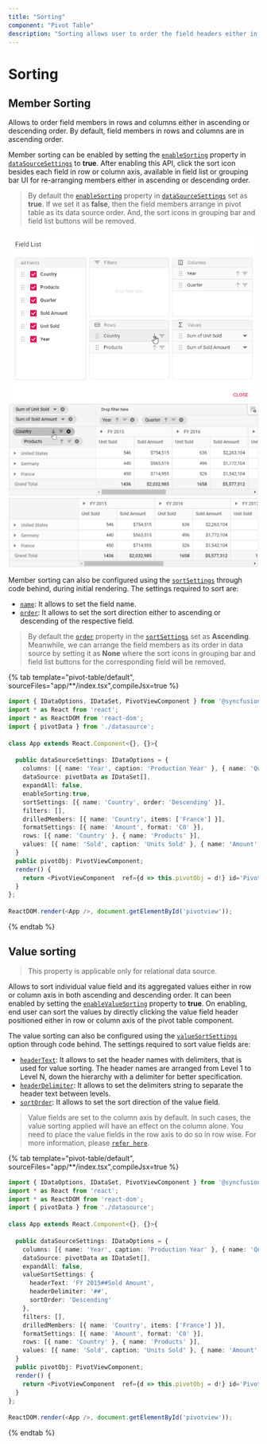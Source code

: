 ```yaml
---
title: "Sorting"
component: "Pivot Table"
description: "Sorting allows user to order the field headers either in ascending or descending."
---
```


# Sorting

## Member Sorting

Allows to order field members in rows and columns either in ascending or descending order. By default, field members in rows and columns are in ascending order.

Member sorting can be enabled by setting the [`enableSorting`](https://ej2.syncfusion.com/react/documentation/api/pivotview/dataSourceSettingsModel/#enablesorting) property in [`dataSourceSettings`](https://ej2.syncfusion.com/react/documentation/api/pivotview/#datasourcesettings) to **true**. After enabling this API, click the sort icon besides each field in row or column axis, available in field list or grouping bar UI for re-arranging members either in ascending or descending order.

> By default the [`enableSorting`](https://ej2.syncfusion.com/react/documentation/api/pivotview/dataSourceSettingsModel/#enablesorting) property in [`dataSourceSettings`](https://ej2.syncfusion.com/react/documentation/api/pivotview/#datasourcesettings) set as **true**. If we set it as **false**, then the field members arrange in pivot table as its data source order. And, the sort icons in grouping bar and field list buttons will be removed.

![output](images/sorting_fl.png "Member sorting icon in field list")
<br/>
![output](images/sorting_gb.png "Member sorting icon in grouping bar")
<br/>
![output](images/sorting_grid.png "Resultant pivot table on member sort")

Member sorting can also be configured using the [`sortSettings`](https://ej2.syncfusion.com/react/documentation/api/pivotview/dataSourceSettingsModel/#sortsettings) through code behind, during initial rendering. The settings required to sort are:

* [`name`](https://ej2.syncfusion.com/react/documentation/api/pivotview/sortModel/#name): It allows to set the field name.
* [`order`](https://ej2.syncfusion.com/react/documentation/api/pivotview/sortModel/#order): It allows to set the sort direction either to ascending or descending of the respective field.

> By default the [`order`](https://ej2.syncfusion.com/react/documentation/api/pivotview/sortModel/#order) property in the [`sortSettings`](https://ej2.syncfusion.com/react/documentation/api/pivotview/dataSourceSettingsModel/#sortsettings) set as **Ascending**. Meanwhile, we can arrange the field members as its order in data source by setting it as **None** where the sort icons in grouping bar and field list buttons for the corresponding field will be removed.

{% tab template="pivot-table/default", sourceFiles="app/**/index.tsx",compileJsx=true %}

```typescript
import { IDataOptions, IDataSet, PivotViewComponent } from '@syncfusion/ej2-react-pivotview';
import * as React from 'react';
import * as ReactDOM from 'react-dom';
import { pivotData } from './datasource';

class App extends React.Component<{}, {}>{

  public dataSourceSettings: IDataOptions = {
    columns: [{ name: 'Year', caption: 'Production Year' }, { name: 'Quarter' }],
    dataSource: pivotData as IDataSet[],
    expandAll: false,
    enableSorting:true,
    sortSettings: [{ name: 'Country', order: 'Descending' }],
    filters: [],
    drilledMembers: [{ name: 'Country', items: ['France'] }],
    formatSettings: [{ name: 'Amount', format: 'C0' }],
    rows: [{ name: 'Country' }, { name: 'Products' }],
    values: [{ name: 'Sold', caption: 'Units Sold' }, { name: 'Amount', caption: 'Sold Amount' }]
  }
  public pivotObj: PivotViewComponent;
  render() {
    return <PivotViewComponent  ref={d => this.pivotObj = d!} id='PivotView' height={350} enableSorting={true} dataSourceSettings={this.dataSourceSettings}></PivotViewComponent>
  }
};

ReactDOM.render(<App />, document.getElementById('pivotview'));

```

{% endtab %}

## Value sorting

> This property is applicable only for relational data source.

Allows to sort individual value field and its aggregated values either in row or column axis in both ascending and descending order. It can been enabled by setting the [`enableValueSorting`](https://ej2.syncfusion.com/react/documentation/api/pivotview/#enablevaluesorting) property to **true**. On enabling, end user can sort the values by directly clicking the value field header positioned either in row or column axis of the pivot table component.

The value sorting can also be configured using the [`valueSortSettings`](https://ej2.syncfusion.com/react/documentation/api/pivotview/dataSourceSettingsModel/#valuesortsettings) option through code behind. The settings required to sort value fields are:

* [`headerText`](https://ej2.syncfusion.com/react/documentation/api/pivotview/valueSortSettingsModel/#headertext): It allows to set the header names with delimiters, that is used for value sorting. The header names are arranged from Level 1 to Level N, down the hierarchy with a delimiter for better specification.
* [`headerDelimiter`](https://ej2.syncfusion.com/react/documentation/api/pivotview/valueSortSettingsModel/#headerdelimiter): It allows to set the delimiters string to separate the header text between levels.
* [`sortOrder`](https://ej2.syncfusion.com/react/documentation/api/pivotview/valueSortSettingsModel/#sortorder): It allows to set the sort direction of the value field.

> Value fields are set to the column axis by default. In such cases, the value sorting applied will have an effect on the column alone. You need to place the value fields in the row axis to do so in row wise. For more information, please [`refer here`](https://ej2.syncfusion.com/react/documentation/pivotview/data-binding/#values-in-row-axis).

{% tab template="pivot-table/default", sourceFiles="app/**/index.tsx",compileJsx=true %}

```typescript
import { IDataOptions, IDataSet, PivotViewComponent } from '@syncfusion/ej2-react-pivotview';
import * as React from 'react';
import * as ReactDOM from 'react-dom';
import { pivotData } from './datasource';

class App extends React.Component<{}, {}>{

  public dataSourceSettings: IDataOptions = {
    columns: [{ name: 'Year', caption: 'Production Year' }, { name: 'Quarter' }],
    dataSource: pivotData as IDataSet[],
    expandAll: false,
    valueSortSettings: {
      headerText: 'FY 2015##Sold Amount',
      headerDelimiter: '##',
      sortOrder: 'Descending'
    },
    filters: [],
    drilledMembers: [{ name: 'Country', items: ['France'] }],
    formatSettings: [{ name: 'Amount', format: 'C0' }],
    rows: [{ name: 'Country' }, { name: 'Products' }],
    values: [{ name: 'Sold', caption: 'Units Sold' }, { name: 'Amount', caption: 'Sold Amount' }]
  }
  public pivotObj: PivotViewComponent;
  render() {
    return <PivotViewComponent  ref={d => this.pivotObj = d!} id='PivotView' height={350} enableValueSorting={true} dataSourceSettings={this.dataSourceSettings}></PivotViewComponent>
  }
};

ReactDOM.render(<App />, document.getElementById('pivotview'));

```

{% endtab %}
